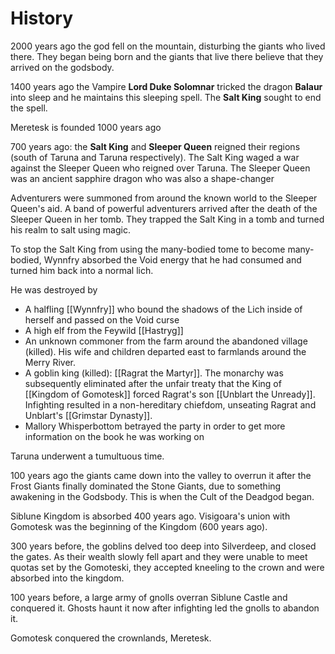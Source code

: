 # History
2000 years ago the god fell on the mountain, disturbing the giants who lived there. They began being born and the giants that live there believe that they arrived on the godsbody. 

1400 years ago the Vampire **Lord Duke Solomnar** tricked the dragon **Balaur** into sleep and he maintains this sleeping spell. The **Salt King** sought to end the spell. 

Meretesk is founded 1000 years ago

700 years ago: the **Salt King** and **Sleeper Queen** reigned their regions (south of Taruna and Taruna respectively). The Salt King waged a war against the Sleeper Queen who reigned over Taruna. The Sleeper Queen was an ancient sapphire dragon who was also a shape-changer 

Adventurers were summoned from around the known world to the Sleeper Queen's aid. A band of powerful adventurers arrived after the death of the Sleeper Queen in her tomb. They trapped the Salt King in a tomb and turned his realm to salt using magic. 

To stop the Salt King from using the many-bodied tome to become many-bodied, Wynnfry absorbed the Void energy that he had consumed and turned him back into a normal lich. 

He was destroyed by 

- A halfling [[Wynnfry]] who bound the shadows of the Lich inside of herself and passed on the Void curse
- A high elf from the Feywild [[Hastryg]]
- An unknown commoner from the farm around the abandoned village (killed). His wife and children departed east to farmlands around the Merry River.
- A goblin king (killed): [[Ragrat the Martyr]]. The monarchy was subsequently eliminated after the unfair treaty that the King of [[Kingdom of Gomotesk]] forced Ragrat's son [[Unblart the Unready]]. Infighting resulted in a non-hereditary chiefdom, unseating Ragrat and Unblart's [[Grimstar Dynasty]].
- Mallory Whisperbottom betrayed the party in order to get more information on the book he was working on

Taruna underwent a tumultuous time. 

100 years ago the giants came down into the valley to overrun it after the Frost Giants finally dominated the Stone Giants, due to something awakening in the Godsbody. This is when the Cult of the Deadgod began.

Siblune Kingdom is absorbed 400 years ago. Visigoara's union with Gomotesk was the beginning of the Kingdom (600 years ago). 

300 years before, the goblins delved too deep into Silverdeep, and closed the gates. As their wealth slowly fell apart and they were unable to meet quotas set by the Gomoteski, they accepted kneeling to the crown and were absorbed into the kingdom.

100 years before, a large army of gnolls overran Siblune Castle and conquered it. Ghosts haunt it now after infighting led the gnolls to abandon it. 

Gomotesk conquered the crownlands, Meretesk. 